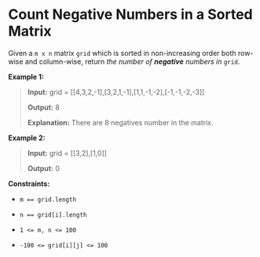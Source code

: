 # Count Negative Numbers in a Sorted Matrix

Given a <code>m x n</code> matrix <code>grid</code> which is sorted in non-increasing order both row-wise and column-wise, return *the number of **negative** numbers in* <code>grid</code>.


**Example 1:**
>
> **Input:** grid = [[4,3,2,-1],[3,2,1,-1],[1,1,-1,-2],[-1,-1,-2,-3]]
>
> **Output:** 8
>
> **Explanation:** There are 8 negatives number in the matrix.

**Example 2:**
>
> **Input:** grid = [[3,2],[1,0]]
>
> **Output:** 0


**Constraints:**

- <code>m == grid.length</code>

- <code>n == grid[i].length</code>

- <code>1 &lt;= m, n &lt;= 100</code>

- <code>-100 &lt;= grid[i][j] &lt;= 100</code>

